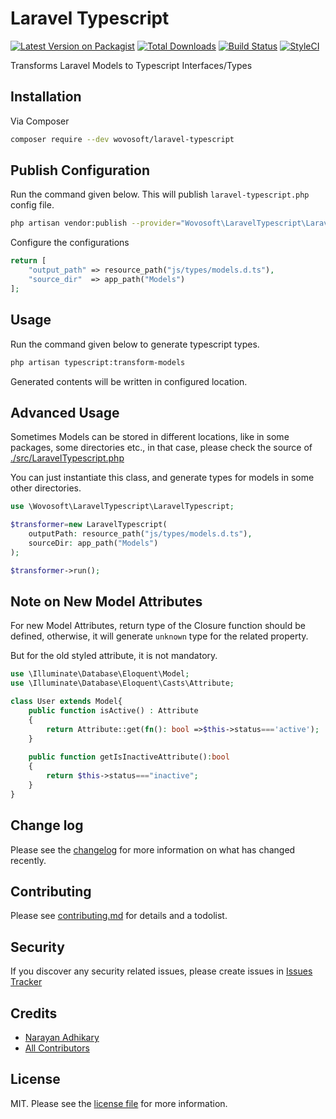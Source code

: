 # Laravel Typescript

[![Latest Version on Packagist][ico-version]][link-packagist]
[![Total Downloads][ico-downloads]][link-downloads]
[![Build Status][ico-travis]][link-travis]
[![StyleCI][ico-styleci]][link-styleci]

Transforms Laravel Models to Typescript Interfaces/Types

## Installation

Via Composer

``` bash
composer require --dev wovosoft/laravel-typescript
```

## Publish Configuration

Run the command given below. This will publish `laravel-typescript.php` config file.

```bash
php artisan vendor:publish --provider="Wovosoft\LaravelTypescript\LaravelTypescriptServiceProvider"
```

Configure the configurations

```php
return [
    "output_path" => resource_path("js/types/models.d.ts"),
    "source_dir"  => app_path("Models")
];
```

## Usage

Run the command given below to generate typescript types.

```bash
php artisan typescript:transform-models
```

Generated contents will be written in configured location.

## Advanced Usage

Sometimes Models can be stored in different locations, like in some packages, some directories etc.,
in that case, please check the source of
[./src/LaravelTypescript.php](https://github.com/wovosoft/laravel-typescript/blob/master/src/LaravelTypescript.php)

You can just instantiate this class, and generate types for models in some other directories.

```php
use \Wovosoft\LaravelTypescript\LaravelTypescript;

$transformer=new LaravelTypescript(
    outputPath: resource_path("js/types/models.d.ts"),
    sourceDir: app_path("Models")
);

$transformer->run();
```

## Note on New Model Attributes

For new Model Attributes, return type of the Closure function should be defined,
otherwise, it will generate `unknown` type for the related property.

But for the old styled attribute, it is not mandatory.

```php
use \Illuminate\Database\Eloquent\Model;
use \Illuminate\Database\Eloquent\Casts\Attribute;

class User extends Model{
    public function isActive() : Attribute 
    {
        return Attribute::get(fn(): bool =>$this->status==='active');
    }
    
    public function getIsInactiveAttribute():bool
    {
        return $this->status==="inactive";
    }
}
```

## Change log

Please see the [changelog](changelog.md) for more information on what has changed recently.


## Contributing

Please see [contributing.md](contributing.md) for details and a todolist.

## Security

If you discover any security related issues, please create issues in [Issues Tracker](https://github.com/wovosoft/laravel-typescript/issues)

## Credits

- [Narayan Adhikary][link-author]
- [All Contributors][link-contributors]

## License

MIT. Please see the [license file](license.md) for more information.

[ico-version]: https://img.shields.io/packagist/v/wovosoft/laravel-typescript.svg?style=flat-square

[ico-downloads]: https://img.shields.io/packagist/dt/wovosoft/laravel-typescript.svg?style=flat-square

[ico-travis]: https://img.shields.io/travis/wovosoft/laravel-typescript/master.svg?style=flat-square

[ico-styleci]: https://github.styleci.io/repos/661637738/shield?branch=master

[link-packagist]: https://packagist.org/packages/wovosoft/laravel-typescript

[link-downloads]: https://packagist.org/packages/wovosoft/laravel-typescript

[link-travis]: https://travis-ci.org/wovosoft/laravel-typescript

[link-styleci]: https://github.styleci.io/repos/661637738

[link-author]: https://github.com/wovosoft

[link-contributors]: ../../contributors

